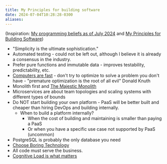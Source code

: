 ```yaml
---
title: My Principles for building software
date: 2024-07-04T10:28:28-0300
aliases:
---
```

(Inspiration: [My programming beliefs as of July 2024](https://evanhahn.com/programming-beliefs-as-of-july-2024/) and [My Principles for Building Software](https://kevinmahoney.co.uk/articles/my-principles-for-building-software/))

- "Simplicity is the ultimate sophistication."
- Automated testing - could not be left out, although I believe it is already a consensus in the industry.
- Prefer pure functions and immutable data - improves testability, predictability, etc.
- [Computers are fast](https://computers-are-fast.github.io/) - don't try to optimize to solve a problem you don't have - "premature optimization is the root of all evil" Donald Knuth
- Monolith first and [The Majestic Monolith](https://signalvnoise.com/svn3/the-majestic-monolith/)
- Microservices are about team topologies and scaling systems with different types of bounds
- Do NOT start building your own platform - PaaS will be better built and cheaper than hiring DevOps and building internally.
	- When to build a platform internally?
		- When the cost of building and maintaining is smaller than paying a PaaS
		- Or when you have a specific use case not supported by PaaS (uncommon)
- PostgreSQL is probably the only database you need
- [Choose Boring Technology](https://mcfunley.com/choose-boring-technology)
- All code must serve the business.
- [Cognitive Load is what matters](https://github.com/zakirullin/cognitive-load/blob/main/README.md)